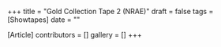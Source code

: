 +++
title = "Gold Collection Tape 2 (NRAE)"
draft = false
tags = [Showtapes]
date = ""

[Article]
contributors = []
gallery = []
+++